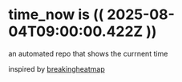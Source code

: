 # time_now is (( 2025-08-04T09:00:00.422Z ))

an automated repo that shows the currnent time

inspired by [breakingheatmap](https://github.com/breakingheatmap/breakingheatmap)